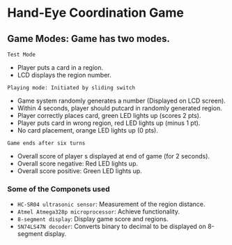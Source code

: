 # Hand-Eye Coordination Game <br>

## Game Modes: Game has two modes.<br>
`Test Mode`<br>
- Player puts a card in a region.<br>
- LCD displays the region number.<br>

`Playing mode: Initiated by sliding switch`<br>
- Game system randomly generates a number (Displayed on LCD screen).<br>
- Within 4 seconds, player should putcard in randomly generated region.<br>
- Player correctly places card, green LED lights up (scores 2 pts).<br>
- Player puts card in wrong region, red LED lights up (minus 1 pt).<br>
- No card placement, orange LED lights up (0 pts).<br>

 `Game ends after six turns`<br>
- Overall score of player s displayed at end of game (for 2 seconds).<br>
- Overall score negative: Red LED lights up.<br>
- Overall score positive: Green LED lights up.<br>

### Some of the Componets used<br>
- `HC-SR04 ultrasonic sensor`: Measurement of the region distance.<br>
- `Atmel Atmega328p microprocessor`: Achieve functionality.<br>
- `8-segment display`: Display game score and regions.<br>
- `SN74LS47N decoder`: Converts binary to decimal to be displayed on 8-segment display.<br>

